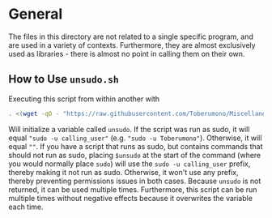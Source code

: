 # <a name="General"></a>General
The files in this directory are not related to a single specific program, and are used in a variety of contexts.
Furthermore, they are almost exclusively used as libraries - there is almost no point in calling them on their own.

## <a name="unsudo"></a>How to Use `unsudo.sh`
Executing this script from within another with
```bash
. <(wget -qO - "https://raw.githubusercontent.com/Toberumono/Miscellaneous/master/general/unsudo.sh")
```
Will initialize a variable called `unsudo`.  If the script was run as sudo, it will equal `"sudo -u calling_user"` (e.g. `"sudo -u Toberumono"`).  Otherwise, it will equal `""`.
If you have a script that runs as sudo, but contains commands that should not run as sudo, placing `$unsudo` at the start of the command (where you would normally place `sudo`) will use the `sudo -u calling_user` prefix, thereby making it not run as sudo.  Otherwise, it won't use any prefix, thereby preventing permissions issues in both cases.
Because `unsudo` is not returned, it can be used multiple times.  Furthermore, this script can be run multiple times without negative effects because it overwrites the variable each time.
